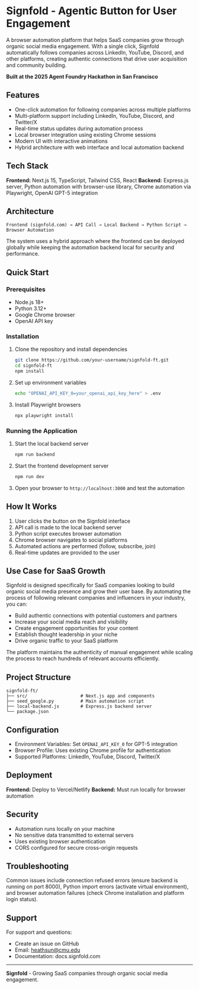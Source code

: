 # Signfold - Agentic Button for User Engagement

A browser automation platform that helps SaaS companies grow through organic social media engagement. With a single click, Signfold automatically follows companies across LinkedIn, YouTube, Discord, and other platforms, creating authentic connections that drive user acquisition and community building.

**Built at the 2025 Agent Foundry Hackathon in San Francisco**

## Features

- One-click automation for following companies across multiple platforms
- Multi-platform support including LinkedIn, YouTube, Discord, and Twitter/X
- Real-time status updates during automation process
- Local browser integration using existing Chrome sessions
- Modern UI with interactive animations
- Hybrid architecture with web interface and local automation backend

## Tech Stack

**Frontend:** Next.js 15, TypeScript, Tailwind CSS, React
**Backend:** Express.js server, Python automation with browser-use library, Chrome automation via Playwright, OpenAI GPT-5 integration

## Architecture

```
Frontend (signfold.com) → API Call → Local Backend → Python Script → Browser Automation
```

The system uses a hybrid approach where the frontend can be deployed globally while keeping the automation backend local for security and performance.

## Quick Start

### Prerequisites
- Node.js 18+
- Python 3.12+
- Google Chrome browser
- OpenAI API key

### Installation

1. Clone the repository and install dependencies
   ```bash
   git clone https://github.com/your-username/signfold-ft.git
   cd signfold-ft
   npm install
   ```

2. Set up environment variables
   ```bash
   echo "OPENAI_API_KEY_0=your_openai_api_key_here" > .env
   ```

3. Install Playwright browsers
   ```bash
   npx playwright install
   ```

### Running the Application

1. Start the local backend server
   ```bash
   npm run backend
   ```

2. Start the frontend development server
   ```bash
   npm run dev
   ```

3. Open your browser to `http://localhost:3000` and test the automation

## How It Works

1. User clicks the button on the Signfold interface
2. API call is made to the local backend server
3. Python script executes browser automation
4. Chrome browser navigates to social platforms
5. Automated actions are performed (follow, subscribe, join)
6. Real-time updates are provided to the user

## Use Case for SaaS Growth

Signfold is designed specifically for SaaS companies looking to build organic social media presence and grow their user base. By automating the process of following relevant companies and influencers in your industry, you can:

- Build authentic connections with potential customers and partners
- Increase your social media reach and visibility
- Create engagement opportunities for your content
- Establish thought leadership in your niche
- Drive organic traffic to your SaaS platform

The platform maintains the authenticity of manual engagement while scaling the process to reach hundreds of relevant accounts efficiently.

## Project Structure

```
signfold-ft/
├── src/                    # Next.js app and components
├── seed_google.py          # Main automation script
├── local-backend.js        # Express.js backend server
└── package.json
```

## Configuration

- Environment Variables: Set `OPENAI_API_KEY_0` for GPT-5 integration
- Browser Profile: Uses existing Chrome profile for authentication
- Supported Platforms: LinkedIn, YouTube, Discord, Twitter/X

## Deployment

**Frontend:** Deploy to Vercel/Netlify
**Backend:** Must run locally for browser automation

## Security

- Automation runs locally on your machine
- No sensitive data transmitted to external servers
- Uses existing browser authentication
- CORS configured for secure cross-origin requests

## Troubleshooting

Common issues include connection refused errors (ensure backend is running on port 8000), Python import errors (activate virtual environment), and browser automation failures (check Chrome installation and platform login status).

## Support

For support and questions:
- Create an issue on GitHub
- Email: heathsun@cmu.edu
- Documentation: docs.signfold.com

---

**Signfold** - Growing SaaS companies through organic social media engagement.
